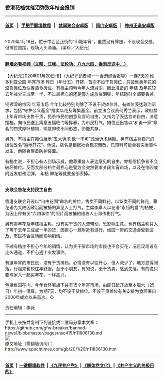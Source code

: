 ### 香港花档忧催泪弹致年桔全报销
------------------------

#### [首页](https://github.com/gfw-breaker/banned-news1/blob/master/README.md) &nbsp;&nbsp;|&nbsp;&nbsp; [手把手翻墙教程](https://github.com/gfw-breaker/guides/wiki) &nbsp;&nbsp;|&nbsp;&nbsp; [禁闻聚合安卓版](https://github.com/gfw-breaker/bn-android) &nbsp;&nbsp;|&nbsp;&nbsp; [网门安卓版](https://github.com/oGate2/oGate) &nbsp;&nbsp;|&nbsp;&nbsp; [神州正道安卓版](https://github.com/SzzdOgate/update) 



<div><img alt="" class="aligncenter wp-post-image" src="http://i.epochtimes.com/assets/uploads/2020/01/2001192038031538-600x400.jpg"/>
<div class="red16 caption">
 <p>
  2020年1月19日，位于中西区正街的“山城年宵”，虽然没有牌照，不设现金交易，但摊位照摆，现场人头涌涌。（梁珍／大纪元）
 </p>
</div>
</div><hr/>

#### [翻墙必看视频（文昭、江峰、法轮功、八九六四、香港反送中...）](http://167.172.214.107/home.html)

<div><p>
 【大纪元2020年01月20日讯】（大纪元记者祁一一香港综合报导）一连7天的
 <ok href="http://www.epochtimes.com/gb/tag/%E7%BB%B4%E5%A4%9A%E5%88%A9%E4%BA%9A%E5%85%AC%E5%9B%AD.html">
  维多利亚公园
 </ok>
 <ok href="http://www.epochtimes.com/gb/tag/%E5%B9%B4%E5%AE%B5%E5%B8%82%E5%9C%BA.html">
  年宵市场
 </ok>
 昨日（年廿五）开锣，首次不设干货摊位，只设售卖年花的湿货摊位及快餐熟食摊位。有档主预料今年人流减少，因此准备的
 <ok href="http://www.epochtimes.com/gb/tag/%E5%B9%B4%E6%A1%94.html">
  年桔
 </ok>
 及年花较去年减少三成至一半，不过最担心的还是警方施放催泪弹，年桔随时全部要丢掉。
</p>
<p>
 铜锣湾的维园
 <ok href="http://www.epochtimes.com/gb/tag/%E5%B9%B4%E5%AE%B5%E5%B8%82%E5%9C%BA.html">
  年宵市场
 </ok>
 今年比较特别的除了不设干货摊位外，有摊位表达政治诉求，包括“守护公义基金”摆卖年花及筹集基金。前立法会议员何秀兰表示，政府禁止年宵市场出售干货，扼杀市民的创意及言论自由，又指为了表达言论自由，决意摆档，向市民送上寓意五福临门等挥春，为市民打气。摊位还出售以“和勇一家”命名的四式厚叶植物，喻意即使不同形态，仍能共存。
</p>
<p>
 另外，有档主在摊位展示“五大诉求 缺一不可”政治诉求横额。另有档主将自己的摊位改名“遍地开花”。他说，店名是根据社会现况而改，已预料可能会有突发事件发生，他随身带备防护装置。
</p>
<p>
 有档主说，不担心有人到场示威，他尊重各人表达意见的自由，亦相信抗争者不会破坏摊位。反而大部分档主最担心是警方会突然要求关闭年宵市场，以及在维园或附近发射催泪弹，
 <ok href="http://www.epochtimes.com/gb/tag/%E5%B9%B4%E6%A1%94.html">
  年桔
 </ok>
 鲜花等就要全部丢掉。
</p>
<p>
 <ok href="http://i.epochtimes.com/assets/uploads/2020/01/a2-2@1200x1200-4.jpg">
  <img alt="" class="aligncenter wp-image-11806139 size-medium" src="http://i.epochtimes.com/assets/uploads/2020/01/a2-2@1200x1200-4-450x305.jpg"/>
 </ok>
</p>
<h4>
 支联会售花支持民主自由
</h4>
<p>
 香港支联会开设以“自由花圃”命名的摊位，售卖不同鲜花，以12类不同的鲜花，藉花语为大陆因政治而被捕的异见人士打气。主席李卓人以花语“永恒的爱”的桔梗，为因上传有关“六四事件”的照片而被捕的维权人士邓传彬打气。
</p>
<p>
 另有卖年花及年桔档主称，没有买干货的人流带动，恐影响生意。也有档主称只入了等于去年三成或一半的货，因担心一旦附近有游行，维园一带的交通会受到波及，市民不会进场而影响销情。
</p>
<p>
 不过有档主不担心今年的销情，认为买干货市场的市民也不会买花，况且现场设有走火通道，不担心遇上突发事件。
</p>
<p>
 有逛年宵的市民说，没有干货摊档，心情没有以往开心，但人流少了，地方显得阔落，行起来也较往年舒服。至于小朋友，有的说，无干货卖，感到失落，有的说只要与家人一起买年花，一样高兴。
</p>
<p>
 包括维园在内，今年食环署旗下共有15个年宵市场，由即日起开放至本周六（25日）年初一清晨，为期7天，均不设干货摊位。不设干货摊位有关安排为食环署自2000年成立以来首次。◇
</p>
<p>
 责任编辑：李薇
</p>
</div>
<hr/>
手机上长按并复制下列链接或二维码分享本文章：<br/>
https://github.com/gfw-breaker/banned-news1/blob/master/pages/nsc415/n11806130.md <br/>
<a href='https://github.com/gfw-breaker/banned-news1/blob/master/pages/nsc415/n11806130.md'><img src='https://github.com/gfw-breaker/banned-news1/blob/master/pages/nsc415/n11806130.md.png'/></a> <br/>
原文地址（需翻墙访问）：http://www.epochtimes.com/gb/20/1/20/n11806130.htm


------------------------
#### [首页](https://github.com/gfw-breaker/banned-news1/blob/master/README.md) &nbsp;|&nbsp; [一键翻墙软件](https://github.com/gfw-breaker/nogfw/blob/master/README.md) &nbsp;| [《九评共产党》](https://github.com/gfw-breaker/9ping.md/blob/master/README.md#九评之一评共产党是什么) | [《解体党文化》](https://github.com/gfw-breaker/jtdwh.md/blob/master/README.md) | [《共产主义的终极目的》](https://github.com/gfw-breaker/gczydzjmd.md/blob/master/README.md)


<img src='http://gfw-breaker.win/banned-news/pages/nsc415/n11806130.md' width='0px' height='0px'/>